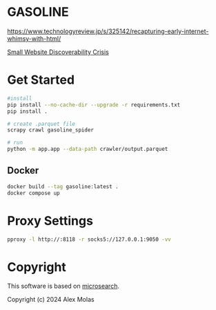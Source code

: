# GASOLINE

https://www.technologyreview.jp/s/325142/recapturing-early-internet-whimsy-with-html/

[Small Website Discoverability Crisis](https://www.marginalia.nu/log/19-website-discoverability-crisis/)

# Get Started

```bash
#install
pip install --no-cache-dir --upgrade -r requirements.txt
pip install .

# create .parquet file
scrapy crawl gasoline_spider

# run
python -m app.app --data-path crawler/output.parquet
```

## Docker

```bash
docker build --tag gasoline:latest .
docker compose up
```

# Proxy Settings

```bash
pproxy -l http://:8118 -r socks5://127.0.0.1:9050 -vv
```

# Copyright

This software is based on [microsearch](https://github.com/alexmolas/microsearch).

Copyright (c) 2024 Alex Molas
